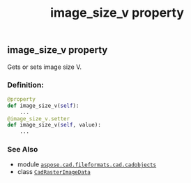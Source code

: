 ﻿---
title: image_size_v property
second_title: Aspose.CAD for Python via .NET API References
description: 
type: docs
weight: 170
url: /python-net/aspose.cad.fileformats.cad.cadobjects/cadrasterimagedata/image_size_v/
is_root: false
---

## image_size_v property


Gets or sets image size V.
### Definition:
```python
@property
def image_size_v(self):
    ...
@image_size_v.setter
def image_size_v(self, value):
    ...
```

### See Also
* module [`aspose.cad.fileformats.cad.cadobjects`](../../)
* class [`CadRasterImageData`](/cad/python-net/aspose.cad.fileformats.cad.cadobjects/cadrasterimagedata)
